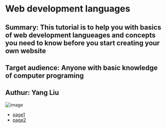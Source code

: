 # Web development languages
 
## Summary: This tutorial is to help you with basics of web development langueages and concepts you need to know before you start creating your own website
## Target audience: Anyone with basic knowledge of computer programing 
## Authur: Yang Liu

![image](https://res.cloudinary.com/practicaldev/image/fetch/s--4iwE2Gzx--/c_imagga_scale,f_auto,fl_progressive,h_420,q_auto,w_1000/https://dev-to-uploads.s3.amazonaws.com/i/urgx6405fk8z7ex6j3r2.jpg)


- [page1](https://github.com/yangcfs/MarkdownPage/blob/main/page1.md)
- [page2](https://github.com/yangcfs/MarkdownPage/blob/main/page2.md)
